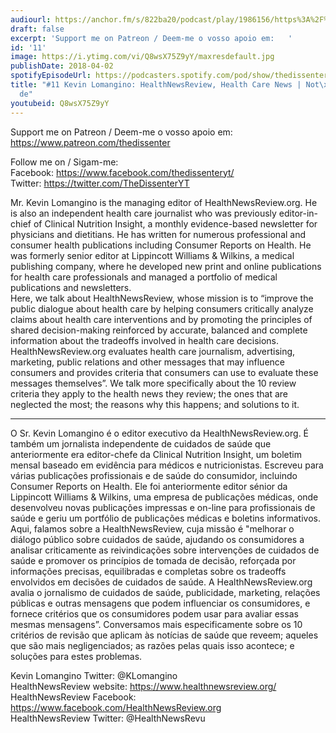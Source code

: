 ```yaml
---
audiourl: https://anchor.fm/s/822ba20/podcast/play/1986156/https%3A%2F%2Fd3ctxlq1ktw2nl.cloudfront.net%2Fproduction%2F2018-11-26%2F7571980-44100-2-0c27cc01c65be.mp3
draft: false
excerpt: 'Support me on Patreon / Deem-me o vosso apoio em:   '
id: '11'
image: https://i.ytimg.com/vi/Q8wsX75Z9yY/maxresdefault.jpg
publishDate: 2018-04-02
spotifyEpisodeUrl: https://podcasters.spotify.com/pod/show/thedissenter/episodes/11-Kevin-Lomangino-HealthNewsReview--Health-Care-News--Notcias-de-Sade-320-kbps-e2r45c
title: "#11 Kevin Lomangino: HealthNewsReview, Health Care News | Not\xEDcias de Sa\xFA\
  de"
youtubeid: Q8wsX75Z9yY
---
```

<div class="timelinks">

Support me on Patreon / Deem-me o vosso apoio em:   
https://www.patreon.com/thedissenter

Follow me on / Sigam-me:  
Facebook: https://www.facebook.com/thedissenteryt/  
Twitter: https://twitter.com/TheDissenterYT

Mr. Kevin Lomangino is the managing editor of HealthNewsReview.org. He is also an independent health care journalist who was previously editor-in-chief of Clinical Nutrition Insight, a monthly evidence-based newsletter for physicians and dietitians. He has written for numerous professional and consumer health publications including Consumer Reports on Health. He was formerly senior editor at Lippincott Williams & Wilkins, a medical publishing company, where he developed new print and online publications for health care professionals and managed a portfolio of medical publications and newsletters.   
Here, we talk about HealthNewsReview, whose mission is to “improve the public dialogue about health care by helping consumers critically analyze claims about health care interventions and by promoting the principles of shared decision-making reinforced by accurate, balanced and complete information about the tradeoffs involved in health care decisions. HealthNewsReview.org evaluates health care journalism, advertising, marketing, public relations and other messages that may influence consumers and provides criteria that consumers can use to evaluate these messages themselves”. We talk more specifically about the 10 review criteria they apply to the health news they review; the ones that are neglected the most; the reasons why this happens; and solutions to it.

---

O Sr. Kevin Lomangino é o editor executivo da HealthNewsReview.org. É também um jornalista independente de cuidados de saúde que anteriormente era editor-chefe da Clinical Nutrition Insight, um boletim mensal baseado em evidência para médicos e nutricionistas. Escreveu para várias publicações profissionais e de saúde do consumidor, incluindo Consumer Reports on Health. Ele foi anteriormente editor sénior da Lippincott Williams & Wilkins, uma empresa de publicações médicas, onde desenvolveu novas publicações impressas e on-line para profissionais de saúde e geriu um portfólio de publicações médicas e boletins informativos.  
Aqui, falamos sobre a HealthNewsReview, cuja missão é "melhorar o diálogo público sobre cuidados de saúde, ajudando os consumidores a analisar criticamente as reivindicações sobre intervenções de cuidados de saúde e promover os princípios de tomada de decisão, reforçada por informações precisas, equilibradas e completas sobre os tradeoffs envolvidos em decisões de cuidados de saúde. A HealthNewsReview.org avalia o jornalismo de cuidados de saúde, publicidade, marketing, relações públicas e outras mensagens que podem influenciar os consumidores, e fornece critérios que os consumidores podem usar para avaliar essas mesmas mensagens”. Conversamos mais especificamente sobre os 10 critérios de revisão que aplicam às notícias de saúde que reveem; aqueles que são mais negligenciados; as razões pelas quais isso acontece; e soluções para estes problemas.

Kevin Lomangino Twitter: @KLomangino  
HealthNewsReview website: https://www.healthnewsreview.org/  
HealthNewsReview Facebook: https://www.facebook.com/HealthNewsReview.org   
HealthNewsReview Twitter: @HealthNewsRevu</div>

